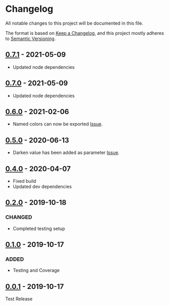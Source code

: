 # Changelog

All notable changes to this project will be documented in this file.

The format is based on [Keep a Changelog](https://keepachangelog.com/en/1.0.0/),
and this project mostly adheres to [Semantic Versioning](https://semver.org/spec/v2.0.0.html).

## [0.7.1] - 2021-05-09

-   Updated node dependencies

## [0.7.0] - 2021-05-09

-   Updated node dependencies

## [0.6.0] - 2021-02-06

-   Named colors can now be exported [Issue](https://github.com/jamessessford/tailwindcss-ripple/issues/5).

## [0.5.0] - 2020-06-13

-   Darken value has been added as parameter [Issue](https://github.com/jamessessford/tailwindcss-ripple/issues/3).

## [0.4.0] - 2020-04-07

-   Fixed build
-   Updated dev dependencies

## [0.2.0] - 2019-10-18

### CHANGED

-   Completed testing setup

## [0.1.0] - 2019-10-17

### ADDED

-   Testing and Coverage

## [0.0.1] - 2019-10-17

Test Release

[Unreleased]: https://github.com/jamessessford/tailwindcss-ripple/compare/0.7.1...HEAD
[0.7.1]: https://github.com/jamessessford/tailwindcss-ripple/compare/0.7.1...0.7.0
[0.7.0]: https://github.com/jamessessford/tailwindcss-ripple/compare/0.7.0...0.6.0
[0.6.0]: https://github.com/jamessessford/tailwindcss-ripple/compare/0.6.0...0.5.0
[0.5.0]: https://github.com/jamessessford/tailwindcss-ripple/compare/0.5.0...0.4.0
[0.4.0]: https://github.com/jamessessford/tailwindcss-ripple/compare/0.4.0...0.2.0
[0.2.0]: https://github.com/jamessessford/tailwindcss-ripple/compare/0.2.0...0.1.0
[0.1.0]: https://github.com/jamessessford/tailwindcss-ripple/compare/0.1.0...0.0.1
[0.0.1]: https://github.com/jamessessford/tailwindcss-ripple/releases/tag/0.0.1
